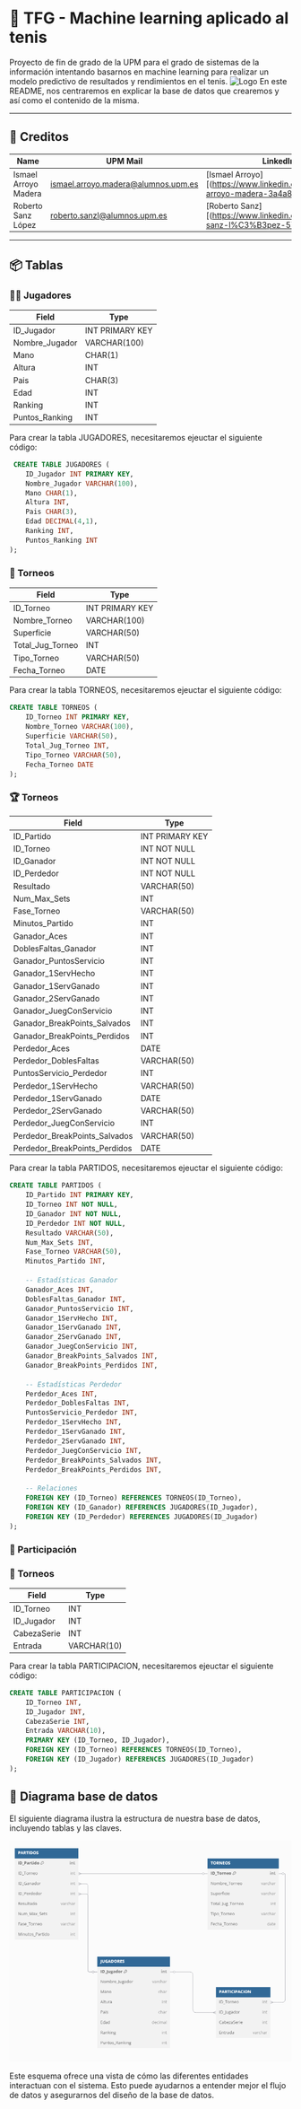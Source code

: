 # 🥎 TFG - Machine learning aplicado al tenis
Proyecto de fin de grado de la UPM para el grado de sistemas de la información intentando basarnos en machine learning para realizar un modelo predictivo de resultados y rendimientos en el tenis.
![Logo](https://www.upm.es/gsfs/SFS24540)
En este README, nos centraremos en explicar la base de datos que crearemos y así como el contenido de la misma.

---

## 📎 Creditos

| Name                        | UPM Mail                            | LinkedIn                                                                         | 
| --------------------------- | ----------------------------------- | -------------------------------------------------------------------------------- | 
| Ismael Arroyo Madera        | ismael.arroyo.madera@alumnos.upm.es | [Ismael Arroyo][(https://www.linkedin.com/in/ismael-arroyo-madera-3a4a861a1/)]   | 
| Roberto Sanz López          | roberto.sanzl@alumnos.upm.es        | [Roberto Sanz][(https://www.linkedin.com/in/roberto-sanz-l%C3%B3pez-57b0bb2a9/)] | 

---

## 📦 Tablas

### 🙎‍♂️ Jugadores
| Field           | Type               |
|-----------------|--------------------|
| ID_Jugador      | INT PRIMARY KEY    |
| Nombre_Jugador  | VARCHAR(100)       |
| Mano            | CHAR(1)            |
| Altura          | INT                |
| Pais            | CHAR(3)            |
| Edad            | INT                |
| Ranking         | INT                |
| Puntos_Ranking  | INT                |

Para crear la tabla JUGADORES, necesitaremos ejeuctar el siguiente código:

```sql
 CREATE TABLE JUGADORES (
    ID_Jugador INT PRIMARY KEY,
    Nombre_Jugador VARCHAR(100),
    Mano CHAR(1),
    Altura INT,
    Pais CHAR(3),
    Edad DECIMAL(4,1),
    Ranking INT,
    Puntos_Ranking INT
);
```

### 🎾 Torneos
| Field            | Type               |
|------------------|--------------------|
| ID_Torneo        | INT PRIMARY KEY    |
| Nombre_Torneo    | VARCHAR(100)       |
| Superficie       | VARCHAR(50)        |
| Total_Jug_Torneo | INT                |
| Tipo_Torneo      | VARCHAR(50)        |
| Fecha_Torneo     | DATE               |

Para crear la tabla TORNEOS, necesitaremos ejeuctar el siguiente código:

```sql
CREATE TABLE TORNEOS (
    ID_Torneo INT PRIMARY KEY,
    Nombre_Torneo VARCHAR(100),
    Superficie VARCHAR(50),
    Total_Jug_Torneo INT,
    Tipo_Torneo VARCHAR(50),
    Fecha_Torneo DATE
);
```


### 🏆 Torneos
| Field                         | Type               |
|-------------------------------|--------------------|
| ID_Partido                    | INT PRIMARY KEY    |
| ID_Torneo                     | INT NOT NULL       |
| ID_Ganador                    | INT NOT NULL       |
| ID_Perdedor                   | INT NOT NULL       |
| Resultado                     | VARCHAR(50)        | 
| Num_Max_Sets                  | INT                | 
| Fase_Torneo                   | VARCHAR(50)        |
| Minutos_Partido               | INT                |
| Ganador_Aces                  | INT                |
| DoblesFaltas_Ganador          | INT                |
| Ganador_PuntosServicio        | INT                |
| Ganador_1ServHecho            | INT                |
| Ganador_1ServGanado           | INT                |
| Ganador_2ServGanado           | INT                |
| Ganador_JuegConServicio       | INT                |
| Ganador_BreakPoints_Salvados  | INT                |
| Ganador_BreakPoints_Perdidos  | INT                |
| Perdedor_Aces                 | DATE               |
| Perdedor_DoblesFaltas         | VARCHAR(50)        |
| PuntosServicio_Perdedor       | INT                |
| Perdedor_1ServHecho           | VARCHAR(50)        |
| Perdedor_1ServGanado          | DATE               |
| Perdedor_2ServGanado          | VARCHAR(50)        |
| Perdedor_JuegConServicio      | INT                |
| Perdedor_BreakPoints_Salvados | VARCHAR(50)        |
| Perdedor_BreakPoints_Perdidos | DATE               |

Para crear la tabla PARTIDOS, necesitaremos ejeuctar el siguiente código:

```sql
CREATE TABLE PARTIDOS (
    ID_Partido INT PRIMARY KEY,
    ID_Torneo INT NOT NULL,
    ID_Ganador INT NOT NULL,
    ID_Perdedor INT NOT NULL,
    Resultado VARCHAR(50),
    Num_Max_Sets INT,
    Fase_Torneo VARCHAR(50),
    Minutos_Partido INT,
    
    -- Estadísticas Ganador
    Ganador_Aces INT,
    DoblesFaltas_Ganador INT,
    Ganador_PuntosServicio INT,
    Ganador_1ServHecho INT,
    Ganador_1ServGanado INT,
    Ganador_2ServGanado INT,
    Ganador_JuegConServicio INT,
    Ganador_BreakPoints_Salvados INT,
    Ganador_BreakPoints_Perdidos INT,
    
    -- Estadísticas Perdedor
    Perdedor_Aces INT,
    Perdedor_DoblesFaltas INT,
    PuntosServicio_Perdedor INT,
    Perdedor_1ServHecho INT,
    Perdedor_1ServGanado INT,
    Perdedor_2ServGanado INT,
    Perdedor_JuegConServicio INT,
    Perdedor_BreakPoints_Salvados INT,
    Perdedor_BreakPoints_Perdidos INT,

    -- Relaciones
    FOREIGN KEY (ID_Torneo) REFERENCES TORNEOS(ID_Torneo),
    FOREIGN KEY (ID_Ganador) REFERENCES JUGADORES(ID_Jugador),
    FOREIGN KEY (ID_Perdedor) REFERENCES JUGADORES(ID_Jugador)
);

```
### 🎫 Participación
### 🎾 Torneos
| Field        | Type               |
|--------------|--------------------|
| ID_Torneo    | INT                |
| ID_Jugador   | INT                |
| CabezaSerie  | INT                |
| Entrada      | VARCHAR(10)        |

Para crear la tabla PARTICIPACION, necesitaremos ejeuctar el siguiente código:

```sql
CREATE TABLE PARTICIPACION (
    ID_Torneo INT,
    ID_Jugador INT,
    CabezaSerie INT,
    Entrada VARCHAR(10),
    PRIMARY KEY (ID_Torneo, ID_Jugador),
    FOREIGN KEY (ID_Torneo) REFERENCES TORNEOS(ID_Torneo),
    FOREIGN KEY (ID_Jugador) REFERENCES JUGADORES(ID_Jugador)
);
```
## 📐 Diagrama base de datos

El siguiente diagrama ilustra la estructura de nuestra base de datos, incluyendo tablas y las claves.

![Database Schema](DOCS/DiagramaER.png)

Este esquema ofrece una vista de cómo las diferentes entidades interactuan con el sistema. Esto puede ayudarnos a entender mejor el flujo de datos y asegurarnos del diseño de la base de datos.
